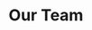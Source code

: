 ---
widget: members
headless: true
weight: 7
active: true

title: "Our Team"
subtitle: ""

content:
  user_groups:
    - Software Analytics

design:
  show_role: false
  show_organizations: false
  show_social: true
  show_interests: false

avatar:
    shape: "circle"
---